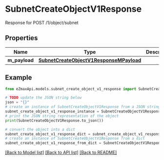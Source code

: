 # SubnetCreateObjectV1Response

Response for POST /1/object/subnet

## Properties

Name | Type | Description | Notes
------------ | ------------- | ------------- | -------------
**m_payload** | [**SubnetCreateObjectV1ResponseMPayload**](SubnetCreateObjectV1ResponseMPayload.md) |  | 

## Example

```python
from eZmaxApi.models.subnet_create_object_v1_response import SubnetCreateObjectV1Response

# TODO update the JSON string below
json = "{}"
# create an instance of SubnetCreateObjectV1Response from a JSON string
subnet_create_object_v1_response_instance = SubnetCreateObjectV1Response.from_json(json)
# print the JSON string representation of the object
print(SubnetCreateObjectV1Response.to_json())

# convert the object into a dict
subnet_create_object_v1_response_dict = subnet_create_object_v1_response_instance.to_dict()
# create an instance of SubnetCreateObjectV1Response from a dict
subnet_create_object_v1_response_from_dict = SubnetCreateObjectV1Response.from_dict(subnet_create_object_v1_response_dict)
```
[[Back to Model list]](../README.md#documentation-for-models) [[Back to API list]](../README.md#documentation-for-api-endpoints) [[Back to README]](../README.md)


